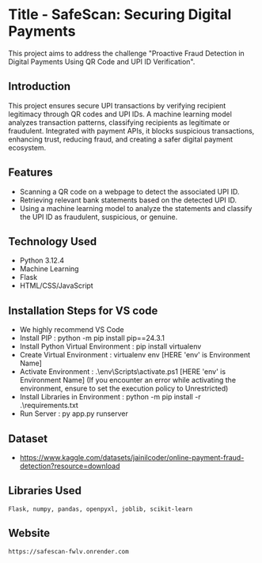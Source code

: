 # Title - SafeScan: Securing Digital Payments
This project aims to address the challenge "Proactive Fraud Detection in Digital Payments Using QR Code and UPI ID Verification".

## Introduction
This project ensures secure UPI transactions by verifying recipient legitimacy through QR codes and UPI IDs. A machine learning model analyzes transaction patterns, classifying recipients as legitimate or fraudulent. Integrated with payment APIs, it blocks suspicious transactions, enhancing trust, reducing fraud, and creating a safer digital payment ecosystem.

## Features
- Scanning a QR code on a webpage to detect the associated UPI ID.
- Retrieving relevant bank statements based on the detected UPI ID.
- Using a machine learning model to analyze the statements and classify the UPI ID as fraudulent, suspicious, or genuine.

## Technology Used
- Python 3.12.4
- Machine Learning
- Flask
- HTML/CSS/JavaScript

## Installation Steps for VS code
- We highly recommend VS Code
- Install PIP : python -m pip install pip==24.3.1
- Install Python Virtual Environment : pip install virtualenv
- Create Virtual Environment : virtualenv env [HERE 'env' is Environment Name]
- Activate Environment : .\env\Scripts\activate.ps1 [HERE 'env' is Environment Name]
    (If you encounter an error while activating the environment, ensure to set the execution policy to Unrestricted)
- Install Libraries in Environment : 
    python -m pip install -r .\requirements.txt
- Run Server :
    py app.py runserver

## Dataset
- https://www.kaggle.com/datasets/jainilcoder/online-payment-fraud-detection?resource=download 

## Libraries Used
    Flask, numpy, pandas, openpyxl, joblib, scikit-learn
## Website 
    https://safescan-fwlv.onrender.com
